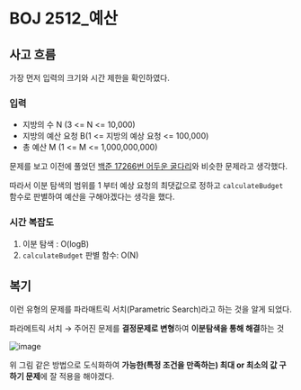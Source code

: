 # BOJ 2512\_예산

## 사고 흐름

가장 먼저 입력의 크기와 시간 제한을 확인하였다.

### 입력

- 지방의 수 N (3 <= N <= 10,000)
- 지방의 예산 요청 B(1 <= 지방의 예상 요청 <= 100,000)
- 총 예산 M (1 <= M <= 1,000,000,000)

문제를 보고 이전에 풀었던 [백준 17266번 어두운 굴다리](https://www.acmicpc.net/problem/17266)와 비슷한 문제라고 생각했다.

따라서 이분 탐색의 범위를 1 부터 예상 요청의 최댓값으로 정하고 `calculateBudget` 함수로 판별하여 예산을 구해야겠다는 생각을 했다.

### 시간 복잡도

1. 이분 탐색 : O(logB)
2. `calculateBudget` 판별 함수: O(N)

## 복기
이런 유형의 문제를 파라매트릭 서치(Parametric Search)라고 하는 것을 알게 되었다.

파라메트릭 서치 → 주어진 문제를 **결정문제로 변형**하여 **이분탐색을 통해 해결**하는 것

![image](https://github.com/SoraeCodingMasters/AlgorithmStudy/assets/75938496/01f20fa0-007f-4222-9b52-0ae4c3b63722)

위 그림 같은 방법으로 도식화하여 **가능한(특정 조건을 만족하는) 최대 or 최소의 값 구하기 문제**에 잘 적용을 해야겠다.